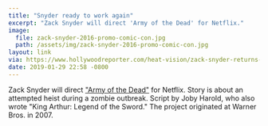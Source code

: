 ```yaml
---
title: "Snyder ready to work again"  
excerpt: "Zack Snyder will direct 'Army of the Dead' for Netflix."
image:
  file: zack-snyder-2016-promo-comic-con.jpg
  path: /assets/img/zack-snyder-2016-promo-comic-con.jpg
layout: link
via: https://www.hollywoodreporter.com/heat-vision/zack-snyder-returns-movies-zombie-pic-army-dead-1178979
date: 2019-01-29 22:58 -0800
---
```


Zack Snyder will direct ["Army of the Dead"](https://www.hollywoodreporter.com/heat-vision/zack-snyder-returns-movies-zombie-pic-army-dead-1178979) for Netflix. Story is about an attempted heist during a zombie outbreak. Script by Joby Harold, who also wrote "King Arthur: Legend of the Sword." The project originated at Warner Bros. in 2007.
